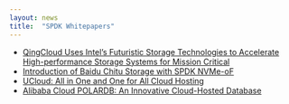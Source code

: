 ```yaml
---
layout: news
title:  "SPDK Whitepapers"
---
```


* [QingCloud Uses Intel’s Futuristic Storage Technologies to Accelerate High-performance Storage Systems for Mission Critical](../files/QingCloud.pdf)
* [Introduction of Baidu Chitu Storage with SPDK NVMe-oF](https://ci.spdk.io/download/papers/Introduction_of_Baidu_Chitu_Storage_with_SPDK_NVMe-oF_EN.pdf)
* [UCloud: All in One and One for All Cloud Hosting](https://ci.spdk.io/download/papers/All_in_One_and_One_for_All_Technical_Advancing_of_Kuaijie_Cloud_Hosting.pdf)
* [Alibaba Cloud POLARDB: An Innovative Cloud-Hosted Database](https://www.intel.com/content/dam/www/public/us/en/documents/solution-briefs/alibaba-polardb-solution-brief.pdf)
